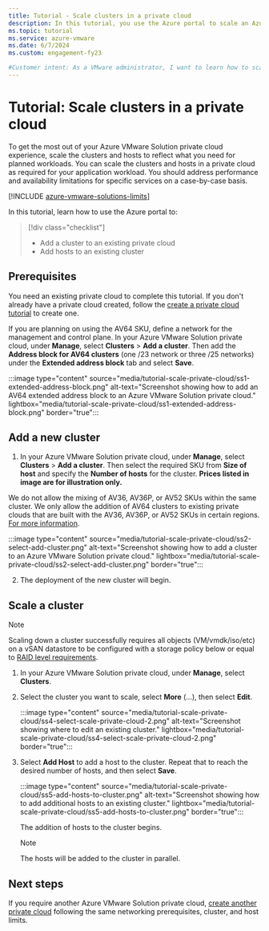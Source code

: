 ```yaml
---
title: Tutorial - Scale clusters in a private cloud
description: In this tutorial, you use the Azure portal to scale an Azure VMware Solution private cloud.
ms.topic: tutorial
ms.service: azure-vmware
ms.date: 6/7/2024
ms.custom: engagement-fy23

#Customer intent: As a VMware administrator, I want to learn how to scale an Azure VMware Solution private cloud in the Azure portal.
---
```


# Tutorial: Scale clusters in a private cloud

To get the most out of your Azure VMware Solution private cloud experience, scale the clusters and hosts to reflect what you need for planned workloads. You can scale the clusters and hosts in a private cloud as required for your application workload.  You should address performance and availability limitations for specific services on a case-by-case basis.

[!INCLUDE [azure-vmware-solutions-limits](includes/azure-vmware-solutions-limits.md)]

In this tutorial, learn how to use the Azure portal to:

> [!div class="checklist"]
> * Add a cluster to an existing private cloud
> * Add hosts to an existing cluster

## Prerequisites

You need an existing private cloud to complete this tutorial. If you don't already have a private cloud created, follow the [create a private cloud tutorial](tutorial-create-private-cloud.md) to create one.

If you are planning on using the AV64 SKU, define a network for the management and control plane. In your Azure VMware Solution private cloud, under **Manage**, select **Clusters** > **Add a cluster**. Then add the **Address block for AV64 clusters** (one /23 network or three /25 networks) under the **Extended address block** tab and select **Save**.

   :::image type="content" source="media/tutorial-scale-private-cloud/ss1-extended-address-block.png" alt-text="Screenshot showing how to add an AV64 extended address block to an Azure VMware Solution private cloud." lightbox="media/tutorial-scale-private-cloud/ss1-extended-address-block.png" border="true":::

## Add a new cluster

1. In your Azure VMware Solution private cloud, under **Manage**, select **Clusters** > **Add a cluster**. Then select the required SKU from **Size of host** and specify the **Number of hosts** for the cluster. **Prices listed in image are for illustration only.**

We do not allow the mixing of AV36, AV36P, or AV52 SKUs within the same cluster. We only allow the addition of AV64 clusters to existing private clouds that are built with the AV36, AV36P, or AV52 SKUs in certain regions. [For more information](introduction.md#azure-vmware-solution-private-cloud-extension-with-av64-node-size).

   :::image type="content" source="media/tutorial-scale-private-cloud/ss2-select-add-cluster.png" alt-text="Screenshot showing how to add a cluster to an Azure VMware Solution private cloud." lightbox="media/tutorial-scale-private-cloud/ss2-select-add-cluster.png" border="true":::

2. The deployment of the new cluster will begin.

## Scale a cluster

> [!NOTE]
> Scaling down a cluster successfully requires all objects (VM/vmdk/iso/etc) on a vSAN datastore to be configured with a storage policy below or equal to [RAID level requirements](configure-storage-policy.md). 

1. In your Azure VMware Solution private cloud, under **Manage**, select **Clusters**.

2. Select the cluster you want to scale, select **More** (...), then select **Edit**.

   :::image type="content" source="media/tutorial-scale-private-cloud/ss4-select-scale-private-cloud-2.png" alt-text="Screenshot showing where to edit an existing cluster." lightbox="media/tutorial-scale-private-cloud/ss4-select-scale-private-cloud-2.png" border="true":::

3. Select **Add Host** to add a host to the cluster. Repeat that to reach the desired number of hosts, and then select **Save**.

   :::image type="content" source="media/tutorial-scale-private-cloud/ss5-add-hosts-to-cluster.png" alt-text="Screenshot showing how to add additional hosts to an existing cluster." lightbox="media/tutorial-scale-private-cloud/ss5-add-hosts-to-cluster.png" border="true":::

   The addition of hosts to the cluster begins.

   >[!NOTE] 
   >The hosts will be added to the cluster in parallel.

## Next steps

If you require another Azure VMware Solution private cloud, [create another private cloud](tutorial-create-private-cloud.md) following the same networking prerequisites, cluster, and host limits.

<!-- LINKS - external-->

<!-- LINKS - internal -->
